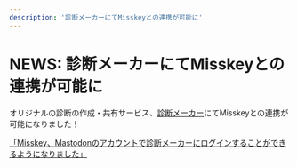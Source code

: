 ```yaml
---
description: '診断メーカーにてMisskeyとの連携が可能に'
---
```


# NEWS: 診断メーカーにてMisskeyとの連携が可能に

オリジナルの診断の作成・共有サービス、[診断メーカー](https://shindanmaker.com/)にてMisskeyとの連携が可能になりました！

[「Misskey、Mastodonのアカウントで診断メーカーにログインすることができるようになりました」](https://shindanmaker.com/articles/G9OBV7W23MlDpAvy)

